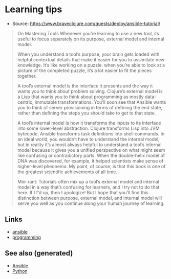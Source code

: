 # Learning tips

-   Source: <https://www.braveclojure.com/quests/deploy/ansible-tutorial/>

> On Mastering Tools Whenever you’re learning to use a new tool, its useful to focus separately on its purpose, external model and internal model.
> 
> When you understand a tool’s purpose, your brain gets loaded with helpful contextual details that make it easier for you to assimilate new knowledge. It’s like working on a puzzle: when you’re able to look at a picture of the completed puzzle, it’s a lot easier to fit the pieces together.
> 
> A tool’s external model is the interface it presents and the way it wants you to think about problem solving. Clojure’s external model is a Lisp that wants you to think about programming as mostly data-centric, immutable transformations. You’ll soon see that Ansible wants you to think of server provisioning in terms of defining the end state, rather than defining the steps you should take to get to that state.
> 
> A tool’s internal model is how it transforms the inputs to its interface into some lower-level abstraction. Clojure transforms Lisp into JVM bytecode. Ansible transforms task definitions into shell commands. In an ideal world, you wouldn’t have to understand the internal model, but in reality it’s almost always helpful to understand a tool’s internal model because it gives you a unified perspective on what might seem like confusing or contradictory parts. When the double-helix model of DNA was discovered, for example, it helped scientists make sense of higher-level pheonema. My point, of course, is that this book is one of the greatest scientific achievements of all time.
> 
> Mini rant: Tutorials often mix up a tool’s external model and internal model in a way that’s confusing for learners, and I try not to do that here. If I f’d up, then I apologize! But I hope that you’ll find this distinction between purpose, external model, and internal model will serve you well as you continue along your human journey of learning.


## Links

-   [ansible](20200505093245-ansible.md)
-   [programming](python.md)


## See also (generated)

-   [Ansible](20200505093245-ansible.md)
-   [Python](python.md)
